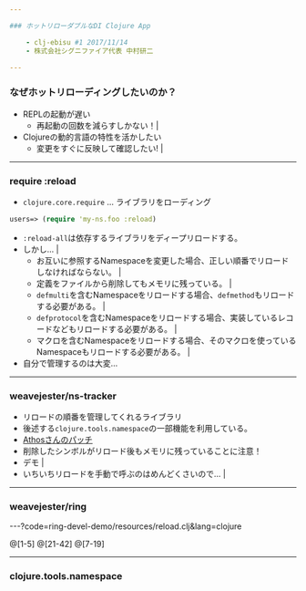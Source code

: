 ```yaml
---

### ホットリローダブルなDI Clojure App

    - clj-ebisu #1 2017/11/14
    - 株式会社シグニファイア代表 中村研二

---
```


### なぜホットリローディングしたいのか？

- REPLの起動が遅い
    - 再起動の回数を減らすしかない！|
-  Clojureの動的言語の特性を活かしたい
    - 変更をすぐに反映して確認したい! | 

---

### require :reload

- `clojure.core.require` ... ライブラリをローディング

```clojure
users=> (require 'my-ns.foo :reload)
```

- `:reload-all`は依存するライブラリをディープリロードする。
- しかし... |
    - お互いに参照するNamespaceを変更した場合、正しい順番でリロードしなければならない。 |
    - 定義をファイルから削除してもメモリに残っている。 |
    - `defmulti`を含むNamespaceをリロードする場合、`defmethod`もリロードする必要がある。 |
    - `defprotocol`を含むNamespaceをリロードする場合、実装しているレコードなどもリロードする必要がある。 |
    - マクロを含むNamespaceをリロードする場合、そのマクロを使っているNamespaceもリロードする必要がある。 |
- 自分で管理するのは大変...

---

### weavejester/ns-tracker

- リロードの順番を管理してくれるライブラリ
- 後述する`clojure.tools.namespace`の一部機能を利用している。
- [Athosさんのパッチ](https://github.com/weavejester/ns-tracker/pull/17) 
- 削除したシンボルがリロード後もメモリに残っていることに注意！
- デモ |
- いちいちリロードを手動で呼ぶのはめんどくさいので... |
---

### weavejester/ring

---?code=ring-devel-demo/resources/reload.clj&lang=clojure

@[1-5]
@[21-42]
@[7-19]
 
---

### clojure.tools.namespace


